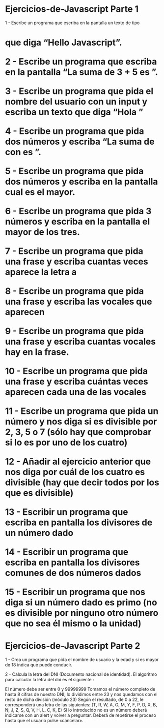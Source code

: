 # Ejercicios-de-Javascript Parte 1

1 - Escribe un programa que escriba en la pantalla un texto de tipo <h1> que diga “Hello Javascript”.

2 - Escribe un programa que escriba en la pantalla “La suma de 3 + 5 es <resultado>”.

3 - Escribe un programa que pida el nombre del usuario con un input y escriba un texto que diga “Hola <nombre-de-usuario>”

4 - Escribe un programa que pida dos números y escriba “La suma de <numero-uno> con <numero-dos> es <resultado>”.

5 - Escribe un programa que pida dos números y escriba en la pantalla cual es el mayor.

6 - Escribe un programa que pida 3 números y escriba en la pantalla el mayor de los tres.

7 - Escribe un programa que pida una frase y escriba cuantas veces aparece la letra a

8 - Escribe un programa que pida una frase y escriba las vocales que aparecen

9 - Escribe un programa que pida una frase y escriba cuantas vocales hay en la frase.

10 - Escribe un programa que pida una frase y escriba cuántas veces aparecen cada una de las vocales

11 - Escribe un programa que pida un número y nos diga si es divisible por 2, 3, 5 o 7 (sólo hay que comprobar si lo es por uno de los cuatro)

12 - Añadir al ejercicio anterior que nos diga por cuál de los cuatro es divisible (hay que decir todos por los que es divisible)

13 - Escribir un programa que escriba en pantalla los divisores de un número dado

14 - Escribir un programa que escriba en pantalla los divisores comunes de dos números dados

15 - Escribir un programa que nos diga si un número dado es primo (no es divisible por ninguno otro número que no sea él mismo o la unidad)

# Ejercicios-de-Javascript Parte 2

1 - Crea un programa que pida el nombre de usuario y la edad y si es mayor de 18 indica que puede conducir.

2 - Calcula la letra del DNI (Documento nacional de identidad).
El algoritmo para calcular la letra del dni es el siguiente :

El número debe ser entre 0 y 99999999
Tomamos el número completo de hasta 8 cifras de nuestro DNI, lo dividimos entre 23 y nos quedamos con el resto de dicha división (módulo 23)
Según el resultado, de 0 a 22, le corresponderá una letra de las siguientes:  (T, R, W, A, G, M, Y, F, P, D, X, B, N, J, Z, S, Q, V, H, L, C, K, E)
Si lo introducido no es un número deberá indicarse con un alert y volver a preguntar.
Deberá de repetirse el proceso hasta que el usuario pulse «cancelar».


